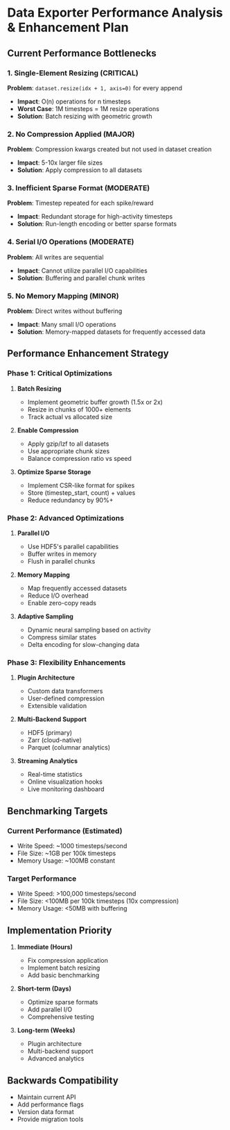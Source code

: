 # Data Exporter Performance Analysis & Enhancement Plan

## Current Performance Bottlenecks

### 1. Single-Element Resizing (CRITICAL)
**Problem**: `dataset.resize(idx + 1, axis=0)` for every append
- **Impact**: O(n) operations for n timesteps
- **Worst Case**: 1M timesteps = 1M resize operations
- **Solution**: Batch resizing with geometric growth

### 2. No Compression Applied (MAJOR)
**Problem**: Compression kwargs created but not used in dataset creation
- **Impact**: 5-10x larger file sizes
- **Solution**: Apply compression to all datasets

### 3. Inefficient Sparse Format (MODERATE)
**Problem**: Timestep repeated for each spike/reward
- **Impact**: Redundant storage for high-activity timesteps
- **Solution**: Run-length encoding or better sparse formats

### 4. Serial I/O Operations (MODERATE)
**Problem**: All writes are sequential
- **Impact**: Cannot utilize parallel I/O capabilities
- **Solution**: Buffering and parallel chunk writes

### 5. No Memory Mapping (MINOR)
**Problem**: Direct writes without buffering
- **Impact**: Many small I/O operations
- **Solution**: Memory-mapped datasets for frequently accessed data

## Performance Enhancement Strategy

### Phase 1: Critical Optimizations
1. **Batch Resizing**
   - Implement geometric buffer growth (1.5x or 2x)
   - Resize in chunks of 1000+ elements
   - Track actual vs allocated size

2. **Enable Compression**
   - Apply gzip/lzf to all datasets
   - Use appropriate chunk sizes
   - Balance compression ratio vs speed

3. **Optimize Sparse Storage**
   - Implement CSR-like format for spikes
   - Store (timestep_start, count) + values
   - Reduce redundancy by 90%+

### Phase 2: Advanced Optimizations
1. **Parallel I/O**
   - Use HDF5's parallel capabilities
   - Buffer writes in memory
   - Flush in parallel chunks

2. **Memory Mapping**
   - Map frequently accessed datasets
   - Reduce I/O overhead
   - Enable zero-copy reads

3. **Adaptive Sampling**
   - Dynamic neural sampling based on activity
   - Compress similar states
   - Delta encoding for slow-changing data

### Phase 3: Flexibility Enhancements
1. **Plugin Architecture**
   - Custom data transformers
   - User-defined compression
   - Extensible validation

2. **Multi-Backend Support**
   - HDF5 (primary)
   - Zarr (cloud-native)
   - Parquet (columnar analytics)

3. **Streaming Analytics**
   - Real-time statistics
   - Online visualization hooks
   - Live monitoring dashboard

## Benchmarking Targets

### Current Performance (Estimated)
- Write Speed: ~1000 timesteps/second
- File Size: ~1GB per 100k timesteps
- Memory Usage: ~100MB constant

### Target Performance
- Write Speed: >100,000 timesteps/second
- File Size: <100MB per 100k timesteps (10x compression)
- Memory Usage: <50MB with buffering

## Implementation Priority

1. **Immediate (Hours)**
   - Fix compression application
   - Implement batch resizing
   - Add basic benchmarking

2. **Short-term (Days)**
   - Optimize sparse formats
   - Add parallel I/O
   - Comprehensive testing

3. **Long-term (Weeks)**
   - Plugin architecture
   - Multi-backend support
   - Advanced analytics

## Backwards Compatibility

- Maintain current API
- Add performance flags
- Version data format
- Provide migration tools